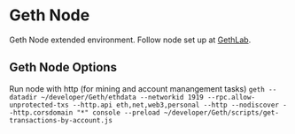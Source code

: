 # Geth Node
Geth Node extended environment. Follow node set up at [GethLab](https://github.com/natemiller1/GethLab).

## Geth Node Options

Run node with http (for mining and account manangement tasks)
```geth --datadir ~/developer/Geth/ethdata --networkid 1919 --rpc.allow-unprotected-txs --http.api eth,net,web3,personal --http --nodiscover --http.corsdomain "*" console --preload ~/developer/Geth/scripts/get-transactions-by-account.js```
